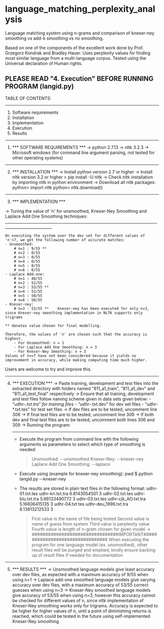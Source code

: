 # language_matching_perplexity_analysis
Language matching system using n-grams and comparison of kneser-ney smoothing vs add-k smoothing vs no smoothing.

Based on one of the components of the excellent work done by Prof. Grzegorz Kondrak and Bradley Hauer.
Uses perplexity values for finding most similar language from a multi-language corpus.
Tested using the Universal declaration of Human rights.

PLEASE READ "4. Execution" BEFORE RUNNING PROGRAM (langid.py) 
---------------------------------------------------------------------------------------------------------------------------------------------------------------
TABLE OF CONTENTS:
____________________
1. Software requirements
2. Installation
3. Implementation
4. Execution
5. Results


----------------------------------------------------------------------------------------------------------------------------------------------------------------
1. *** SOFTWARE REQUIREMENTS ***
-> 	python 2.7.13
-> 	nltk 3.2.3
-> 	Microsoft windows (for command line argument parsing, not tested for other operating systems)


----------------------------------------------------------------------------------------------------------------------------------------------------------------
2. *** INSTALLATION ***
-> 	Install python version 2.7 or higher 
-> 	Install nltk version 3.2 or higher
		> pip install -U nltk
-> 	Check nltk installation by importing nltk in python environment
-> 	Download all nltk packages:
  		python> import nltk
  		python> nltk.download()


-----------------------------------------------------------------------------------------------------------------------------------------------------------------
3. *** IMPLEMENTATION ***

->      Tuning the value of 'n' for unsmoothed, Kneser-Ney Smoothing and Laplace Add One Smoothing techniques:
	______________________________________________________________________________________________________

	On executing the system over the dev set for different values of 'n'<7, we get the following number of accurate matches:
	- Unsmoothed:
		# n=1 : 9/55 **
		# n=2 : 0/55
		# n=3 : 0/55
		# n=4 : 0/55
		# n=5 : 0/55
		# n=6 : 0/55
	- Laplace Add-one:
		# n=1 : 48/55
		# n=2 : 52/55
		# n=3 : 53/55 **
		# n=4 : 52/55
		# n=5 : 50/55
		# n=6 : 50/55
	- Kneser-ney:
		# n=3 : 53/55 **	Kneser-ney has been executed for only n=3, since Kneser-ney smoothing implementation in NLTK supports only trigrams
		
	** denotes value chosen for final modelling.
	
	Therefore, the values of 'n' are chosen such that the accuracy is highest.
		- For Unsmoothed: n = 1 
		- For Laplace Add One Smoothing: n = 3
		- For Kneser-Ney Smoothing: n = 3
	Values of n>=7 have not been considered because it yields no improvement in accuracy, while making computing time much higher. 
  Users are welcome to try and improve this.
	
	
------------------------------------------------------------------------------------------------------------------------------------------------------------------
4. *** EXECUTION ***
->	Paste training, development and test files into the extracted directory with folders named "811_a1_train", "811_a1_dev" and "811_a1_test_final" respectively
->	Ensure that all training, development and test files follow naming scheme given in data sets given below:
		- "udhr-*.txt.tra" for training files
		- "udhr-*.txt.dev" for dev set files
		- "udhr-*.txt.tes" for test set files
->	If dev files are to be tested, uncomment line 306
->	If final test files are to be tested, uncomment line 309
->	If both dev and final test files are to be tested, uncomment both lines 306 and 309
-> 	Running the program:
	______________________________________________________________________________________________________
		
	- Execute the program from command line with the following arguments as parameters to select which type of smoothing is needed:
		> Unsmoothed: --unsmoothed
		> Kneser-Ney: --kneser-ney
		> Laplace Add One Smoothing: --laplace

	- Execute using (example for kneser-ney smoothing):
		pwd $ python langid.py --kneser-ney
		
	- The results are stored in plain text files in the following format:
		udhr-01.txt.tes   udhr-kri.txt.tra   6.8143054501   3
		udhr-02.txt.tes   udhr-blu.txt.tra   5.66133490772   3
		udhr-03.txt.tes   udhr-cjk_AO.txt.tra   5.16606415135   3
		udhr-04.txt.tes   udhr-deu_1996.txt.tra   8.13813212533   3
		
		> First value is the name of file being tested
		> Second value is name of guess from system
		> Third value is perplexity value
		> Fourth value is length of n-gram chosen for given model
-> 	################################IMPORTANT#################################
	When executing the program for one language model (ex. unsmoothed), other result files will be purged and emptied,
  kindly ensure backing up of result files if needed for documentation


---------------------------------------------------------------------------------------------------------------------------------------------------------------------
5. *** RESULTS ***
->	Unsmoothed language models give least accuracy over dev files, as expected with a maximum accuracy of 9/55 when using n=1
->	Laplace add-one smoothed language models give varying accuracy over dev files, with a maximum accuracy of 53/55 correct guesses when using n=3
->	Kneser-Ney smoothed language models give accuracy of 53/55 when using n=3, however this accuracy cannot be checked for different values of n, since nltk
implementation of Kneser-Ney smoothing works only for trigrams. Accuracy is expected to be higher for higher values of n,
until a point of diminishing returns is reached, which could be tested in the future using self-implemented Kneser-Ney smoothing

